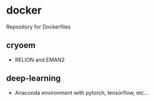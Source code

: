 # docker
Repository for Dockerfiles

## cryoem
* RELION and EMAN2

## deep-learning
* Anaconda environment with pytorch, tensorflow, etc...
